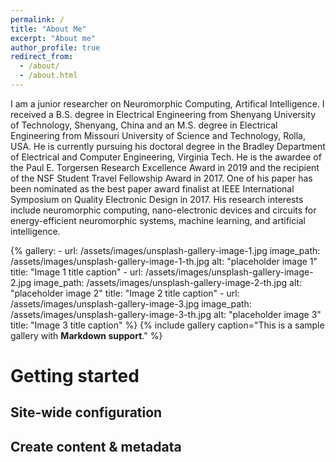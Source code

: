```yaml
---
permalink: /
title: "About Me"
excerpt: "About me"
author_profile: true
redirect_from: 
  - /about/
  - /about.html
---
```




I am a junior researcher on Neuromorphic Computing, Artifical Intelligence. I received a B.S. degree in Electrical Engineering from Shenyang University of Technology, Shenyang, China and an M.S. degree in Electrical Engineering from Missouri University of Science and Technology, Rolla, USA. He is currently pursuing his doctoral degree in the Bradley Department of Electrical and Computer Engineering, Virginia Tech. He is the awardee of the Paul E. Torgersen Research Excellence Award in 2019 and the recipient of the NSF Student Travel Fellowship Award in 2017. One of his paper has been nominated as the best paper award finalist at IEEE International Symposium on Quality Electronic Design in 2017. His research interests include neuromorphic computing, nano-electronic devices and circuits for energy-efficient neuromorphic systems, machine learning, and artificial intelligence.

 
{% gallery:
    - url: /assets/images/unsplash-gallery-image-1.jpg
      image_path: /assets/images/unsplash-gallery-image-1-th.jpg
      alt: "placeholder image 1"
      title: "Image 1 title caption"
    - url: /assets/images/unsplash-gallery-image-2.jpg
      image_path: /assets/images/unsplash-gallery-image-2-th.jpg
      alt: "placeholder image 2"
      title: "Image 2 title caption"
    - url: /assets/images/unsplash-gallery-image-3.jpg
      image_path: /assets/images/unsplash-gallery-image-3-th.jpg
      alt: "placeholder image 3"
      title: "Image 3 title caption" %}
{% include gallery caption="This is a sample gallery with **Markdown support**." %}

Getting started
======


Site-wide configuration
------
 

Create content & metadata
------


